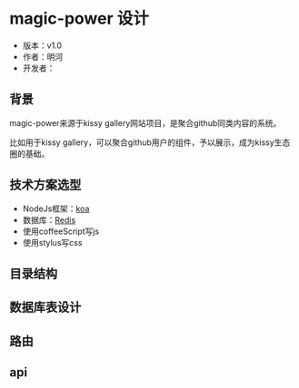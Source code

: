 # magic-power 设计

* 版本：v1.0
* 作者：明河
* 开发者：

## 背景

magic-power来源于kissy gallery网站项目，是聚合github同类内容的系统。

比如用于kissy gallery，可以聚合github用户的组件，予以展示，成为kissy生态圈的基础。

## 技术方案选型

* NodeJs框架：[koa](http://koa.rednode.cn/)
* 数据库：[Redis](http://www.redis.cn/)
* 使用coffeeScript写js
* 使用stylus写css

## 目录结构

## 数据库表设计

## 路由

## api

